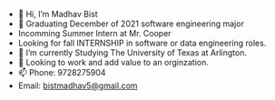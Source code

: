- 👋 Hi, I’m Madhav Bist
- 👀 Graduating December of 2021 software engineering major 
- Incomming Summer Intern at Mr. Cooper 
-  Looking for  fall INTERNSHIP in software or data engineering roles.
- 🌱 I’m currently Studying The University of Texas at Arlington.
- 💞️ Looking to work and add value to an orginzation. 
- 📫 Phone: 9728275904
- Email: bistmadhav5@gmail.com

<!---
bistmadhav/bistmadhav is a ✨ special ✨ repository because its `README.md` (this file) appears on your GitHub profile.
You can click the Preview link to take a look at your changes.
--->
